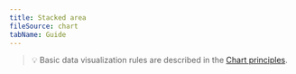 ```yaml
---
title: Stacked area
fileSource: chart
tabName: Guide
---
```


> 💡 Basic data visualization rules are described in the [Chart principles](/data-display/chart/).
